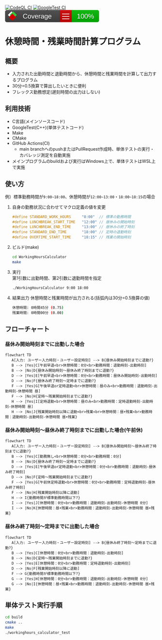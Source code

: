 [![CodeQL CI](https://github.com/tkura37/WorkingHoursCalculator/actions/workflows/CodeQL-CI.yml/badge.svg)](https://github.com/tkura37/WorkingHoursCalculator/actions/workflows/CodeQL-CI.yml)
[![GoogleTest CI](https://github.com/tkura37/WorkingHoursCalculator/actions/workflows/GoogleTest-CI.yml/badge.svg)](https://github.com/tkura37/WorkingHoursCalculator/actions/workflows/GoogleTest-CI.yml)
![Coverage](https://github.com/tkura37/WorkingHoursCalculator/blob/badges/badge_linecoverage.svg)
# 休憩時間・残業時間計算プログラム
## 概要
- 入力された出勤時間と退勤時間から、休憩時間と残業時間を計算して出力するプログラム
- 30分=0.5換算で算出したいときに便利
- フレックス勤務想定(遅刻時間の出力はしない)

## 利用技術
- C言語(メインソースコード)
- GoogleTest(C++)(単体テストコード)
- Make
- CMake
- GitHub Actions(CI)
  - main branchへのpushまたはPullRequest作成時、単体テストの実行・カバレッジ測定を自動実施
- メインプログラムのbuildおよび実行はWindows上で、単体テストはWSL上で実施

## 使い方
例）標準勤務時間が`9:00~18:00`、休憩時間が`12:00~13:00`・`18:00~18:15`の場合
1. 自身の勤務状況に合わせてマクロ定義の値を変更
   ```C:src/WorkingHoursCalculator.h
   #define STANDARD_WORK_HOURS     "8:00"  // 標準の勤務時間
   #define LUNCHBREAK_START_TIME   "12:00" // 昼休みの開始時刻
   #define LUNCHBREAK_END_TIME     "13:00" // 昼休みの終了時刻
   #define STANDARD_END_TIME       "18:00" // 定時の退勤時刻
   #define OVERTIME_START_TIME     "18:15" // 残業の開始時刻
   ```
2. ビルド(make)
   ```bash
   cd WorkingHoursCalculator
   make
   ```
3. 実行  
   第1引数に出勤時間、第2引数に退勤時間を指定
   ```bash
   ./WorkingHoursCalculator 9:00 18:00
   ```
4. 結果出力
   休憩時間と残業時間が出力される(括弧内は30分=0.5換算の値)
   ```bash
   休憩時間: 0時間45分 (0.75)
   残業時間: 0時間00分 (0.00)
   ```

## フローチャート
### 昼休み開始時刻までに出勤した場合
```mermaid
flowchart TD
   A[入力: ユーザー入力時刻・ユーザー設定時刻] --> B{昼休み開始時刻までに退勤?}
   B --> |Yes|C[午前早退<br>休憩時間：0分<br>勤務時間：退勤時刻-出勤時刻]
   B --> |No|D{昼休み開始時刻～昼休み終了時刻までに退勤?}   
   D --> |Yes|E[午前早退<br>休憩時間：0分<br>勤務時間：昼休み開始時刻-出勤時刻]
   D --> |No|F{昼休み終了時刻～定時までに退勤?}
   F --> |Yes|G[午後早退or定時退勤<br>休憩時間：昼のみ<br>勤務時間：退勤時刻-出勤時刻-休憩時間 昼]
   F --> |No|H{定時～残業開始時刻までに退勤?}
   H --> |Yes|I[定時退勤<br>休憩時間：昼のみ<br>勤務時間：定時退勤時刻-出勤時刻-休憩時間 昼]
   H --> |No|J{残業開始時刻以降に退勤<br>残業<br>休憩時間：昼+残業<br>勤務時間：退勤時刻-出勤時刻-休憩時間 昼+残業}
```

### 昼休み開始時刻～昼休み終了時刻までに出勤した場合(午前休)
```mermaid
flowchart TD
   A[入力: ユーザー入力時刻・ユーザー設定時刻] --> B{昼休み開始時刻～昼休み終了時刻までに退勤?}
   B --> |Yes|C[勤務無し<br>休憩時間：0分<br>勤務時間：0分]
   B --> |No|D{昼休み終了時刻～定時までに退勤?}   
   D --> |Yes|E[午後早退or定時退勤<br>休憩時間：0分<br>勤務時間：退勤時刻-昼休み終了時刻]
   D --> |No|F{定時～残業開始時刻までに退勤?}
   F --> |Yes|G[午前休定時退勤<br>休憩時間：0分<br>勤務時間：定時退勤時刻-昼休み終了時刻]
   F --> |No|H[残業開始時刻以降に退勤]
   H --> I{勤務時間が標準勤務時間以下?}
   I --> |Yes|J[休憩時間：0分<br>勤務時間：退勤時刻-出勤時刻-休憩時間 0分]
   I --> |No|K{休憩時間：昼+残業<br>勤務時間：退勤時刻-出勤時刻-休憩時間 昼+残業}
```

### 昼休み終了時刻～定時までに出勤した場合
```mermaid
flowchart TD
   A[入力: ユーザー入力時刻・ユーザー設定時刻] --> B{昼休み終了時刻～定時までに退勤?}
   B --> |Yes|C[休憩時間：0分<br>勤務時間：退勤時刻-出勤時刻]
   B --> |No|D{定時～残業開始時刻までに退勤?}   
   D --> |Yes|E[休憩時間：0分<br>勤務時間：定時退勤時刻-出勤時刻]
   D --> |No|F[残業開始時刻以降に退勤]
   F --> G{勤務時間が標準勤務時間以下?}
   G --> |Yes|H[休憩時間：0分<br>勤務時間：退勤時刻-出勤時刻-休憩時間 0分]
   G --> |No|I{休憩時間：昼+残業<br>勤務時間：退勤時刻-出勤時刻-休憩時間 昼+残業}
```
## 単体テスト実行手順
```bash
cd build
cmake ..
make
./workinghours_calculator_test
```
